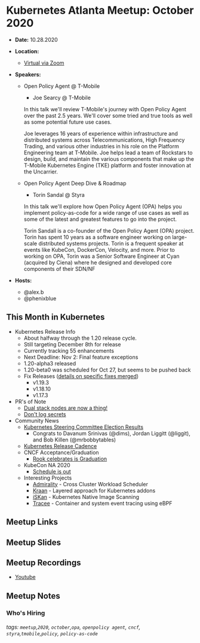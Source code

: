 # Kubernetes Atlanta Meetup: October 2020<!--Month Year-->

- **Date:** 10.28.2020<!--date as MM.DD.YYYY-->
- **Location:**
    - [Virtual via Zoom](https://www.meetup.com/Kubernetes-Atlanta-Meetup/events/273978865/)
- **Speakers:**
    - Open Policy Agent @ T-Mobile<!--presentation title-->

        - Joe Searcy @ T-Mobile<!--speaker name/company-->

        In this talk we'll review T-Mobile's journey with Open Policy Agent over the past 2.5 years. We'll cover some tried and true tools as well as some potential future use cases.
        
        Joe leverages 16 years of experience within infrastructure and distributed systems across Telecommunications, High Frequency Trading, and various other industries in his role on the Platform Engineering team at T-Mobile. Joe helps lead a team of Rockstars to design, build, and maintain the various components that make up the T-Mobile Kubernetes Engine (TKE) platform and foster innovation at the Uncarrier.
        
    - Open Policy Agent Deep Dive & Roadmap

        - Torin Sandal @ Styra

        In this talk we'll explore how Open Policy Agent (OPA) helps you implement policy-as-code for a wide range of use cases as well as some of the latest and greatest features to go into the project.

        Torin Sandall is a co-founder of the Open Policy Agent (OPA) project. Torin has spent 10 years as a software engineer working on large-scale distributed systems projects. Torin is a frequent speaker at events like KubeCon, DockerCon, Velocity, and more. Prior to working on OPA, Torin was a Senior Software Engineer at Cyan (acquired by Ciena) where he designed and developed core components of their SDN/NF

- **Hosts:**

    - @alex.b
    - @phenixblue

## This Month in Kubernetes

- Kubernetes Release Info
    - About halfway through the 1.20 release cycle.
    - Still targeting December 8th for release
    - Currently tracking 55 enhancements
    - Next Deadline: Nov 2: Final feature exceptions
    - 1.20-alpha3 released
    - 1.20-beta0 was scheduled for Oct 27, but seems to be pushed back
    - Fix Releases ([details on specific fixes merged](http://lwkd.info/2020/20201013))
        - v1.19.3
        - v1.18.10
        - v1.17.3
- PR's of Note
    - [Dual stack nodes are now a thing!](https://github.com/kubernetes/kubernetes/pull/95239)
    - [Don't log secrets](https://github.com/kubernetes/kubernetes/pull/95316)
- Community News
    - [Kubernetes Steering Committee Election Results](https://kubernetes.io/blog/2020/10/12/steering-committee-results-2020/)
        - Congrats to Davanum Srinivas (@dims), Jordan Liggitt (@liggit), and Bob Killen (@mrbobbytables)
    - [Kubernetes Release Cadence](https://groups.google.com/g/kubernetes-dev/c/luW11nhLds4)
    - CNCF Acceptance/Graduation
        - [Rook celebrates is Graduation](https://www.cncf.io/announcements/2020/10/07/cloud-native-computing-foundation-announces-rook-graduation/)
    - KubeCon NA 2020
        - [Schedule is out](https://www.cncf.io/announcements/2020/10/01/cloud-native-computing-foundation-releases-schedule-for-kubecon-cloudnativecon-north-america-2020-virtual/)
    - Interesting Projects
        - [Admirality](https://github.com/admiraltyio/admiralty) - Cross Cluster Workload Scheduler
        - [Kraan](https://github.com/fidelity/kraan) - Layered approach for Kubernetes addons
        - [iSKan](https://github.com/alcideio/iskan) - Kubernetes Native Image Scanning
        - [Tracee](https://github.com/aquasecurity/tracee) - Container and system event tracing using eBPF

## Meetup Links

## Meetup Slides

## Meetup Recordings
- [Youtube](https://www.youtube.com/watch?v=U5_Q4clmNT8)

## Meetup Notes

### Who's Hiring 

<!--Company Name: Positions hiring for (link to hiring page), Contact Name/email/etc-->

###### tags: `meetup`,`2020`, `october`,`opa`, `openpolicy agent`, `cncf`, `styra`,`tmobile`,`policy`, `policy-as-code` <!--Add additional tags for `year`, `month` and anything else pertinent-->